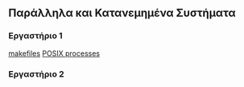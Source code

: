 ## Παράλληλα και Κατανεμημένα Συστήματα

### Εργαστήριο 1
[makefiles](lab00\README.md)
[POSIX processes](lab01\README.md)

### Εργαστήριο 2

